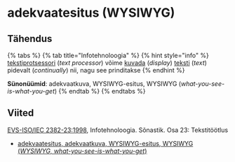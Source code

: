 # adekvaatesitus \(WYSIWYG\)

## Tähendus

{% tabs %}
{% tab title="Infotehnoloogia" %}
{% hint style="info" %}
[tekstiprotsessori](tekstiprotsessor-text-processor.md) \(_text processor_\) võime [kuvada](kuva-display.md) \(_display_\) [teksti](tekst-text.md) \(_text_\) pidevalt \(_continually_\) nii, nagu see prinditakse
{% endhint %}

**Sünonüümid**: adekvaatkuva, WYSIWYG-esitus, WYSIWYG \(_what-you-see-is-what-you-get_\)
{% endtab %}
{% endtabs %}

## Viited

[EVS-ISO/IEC 2382-23:1998](https://www.evs.ee/et/evs-iso-iec-2382-23-1998), Infotehnoloogia. Sõnastik. Osa 23: Tekstitöötlus

* [adekvaatesitus, adekvaatkuva, WYSIWYG-esitus, WYSIWYG \(_WYSIWYG, what-you-see-is-what-you-get_\)](https://www.eki.ee/dict/its/index.cgi?Q=D4E4DBC1-6C03-1014-88DC-FC5F0DBED45A&F=GUID&C01=1&C02=0&C10=1)

